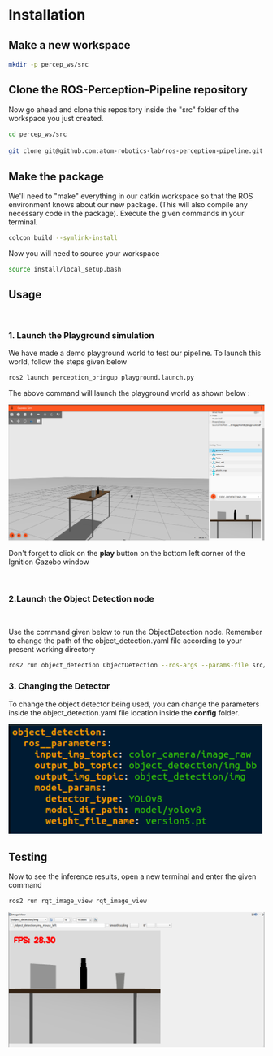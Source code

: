 # Installation

## Make a new workspace
```bash
mkdir -p percep_ws/src
```

## Clone the ROS-Perception-Pipeline repository

Now go ahead and clone this repository inside the "src" folder of the workspace you just created.

```bash
cd percep_ws/src

git clone git@github.com:atom-robotics-lab/ros-perception-pipeline.git
```

## Make the package

We'll need to "make" everything in our catkin workspace so that the ROS environment knows about our new package. (This will also compile any necessary code in the package). Execute the given commands in your terminal.

```bash
colcon build --symlink-install
```

Now you will need to source your workspace
```bash
source install/local_setup.bash
```

## Usage

<br>

### 1. Launch the Playground simulation
We have made a demo playground world to test our pipeline. To launch this world, follow the steps 
given below

```bash
ros2 launch perception_bringup playground.launch.py 
```
The above command will launch the playground world as shown below :

<img src = "assets/gazebo.png" width = 800>
<br>

Don't forget to click on the **play** button on the bottom left corner of the Ignition Gazebo window

<br>

### 2.Launch the Object Detection node
<br>

Use the command given below to run the ObjectDetection node. Remember to change the path of the object_detection.yaml
file according to your present working directory

```bash 
ros2 run object_detection ObjectDetection --ros-args --params-file src/ros-perception-pipeline/object_detection/config/object_detection.yaml
```

### 3. Changing the Detector

To change the object detector being used, you can change the parameters inside the object_detection.yaml file location inside 
the **config** folder. 

<img src = "assets/config.png" width = 500>
<br>

## Testing

Now to see the inference results, open a new terminal and enter the given command

```bash
ros2 run rqt_image_view rqt_image_view
```

<img src = "assets/rqt_yolov8.png" width = 800>
<br>



